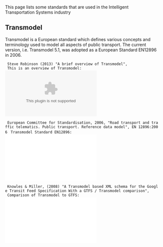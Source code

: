 This page lists some standards that are used in the Intelligent
Transportation Systems industry

## Transmodel

Transmodel is a European standard which defines various concepts and
terminology used to model all aspects of public transport. The current
version, i.e. Transmodel 5.1, was adopted as a European Standard EN12896
in 2006.

` Steve Robinson (2013) "A brief overview of Transmodel",`
` This is an overview of Transmodel: `![<File:Transmodel_Overview_20130328.docx>](Transmodel_Overview_20130328.docx
"File:Transmodel_Overview_20130328.docx")

` European Committee for Standardisation, 2006, "Road transport and traffic telematics. Public transport. Reference data model", EN 12896:2006`
` Transmodel Standard EN12896: `![<File:msz-en-12896-2006.pdf>](msz-en-12896-2006.pdf
"File:msz-en-12896-2006.pdf")

` Knowles & Miller, (2008) "A Transmodel based XML schema for the Google Transit Feed Specification With a GTFS / Transmodel comparison", `
` Comparison of Transmodel to GTFS: `![<File:TransmodelForGoogle-09.pdf>](TransmodelForGoogle-09.pdf
"File:TransmodelForGoogle-09.pdf")